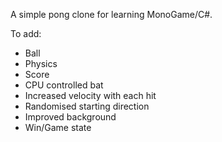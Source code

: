 A simple pong clone for learning MonoGame/C#.

To add:

<ul>
<li>Ball</li>
<li>Physics</li>
<li>Score</li>
<li>CPU controlled bat</li>
<li>Increased velocity with each hit</li>
<li>Randomised starting direction</li>
<li>Improved background</li>
<li>Win/Game state</li>
</ul>

